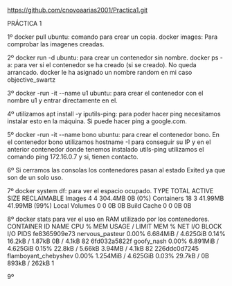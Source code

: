 https://github.com/cnovoaarias2001/Practica1.git

PRÁCTICA 1
	
1º docker pull ubuntu: comando para crear un copia.
   docker images: Para comprobar las imagenes creadas.
   
2º docker run -d ubuntu: para crear un contenedor sin nombre.
   docker ps -a: para ver si el contenedor se ha creado (si se creado). No queda arrancado.
   docker le ha asignado un nombre random en mi caso objective_swartz
   
3º docker -run -it --name u1 ubuntu: para crear el contenedor con el nombre u1 y entrar directamente en el.
   
4º utilizamos apt install -y iputils-ping: para poder hacer ping necesitamos instalar esto en la máquina. Si puede hacer ping a google.com.

5º docker -run  -it --name bono ubuntu: para crear el contenedor bono.
   En el contenedor bono utilizamos hostname -I para conseguir su IP y en el anterior contenedor donde tenemos instalado utils-ping utilizamos el comando ping 172.16.0.7 y si, tienen contacto.

6º Si cerramos las consolas los contenedores pasan al estado Exited ya que son de un solo uso.

7º docker system df: para ver el espacio ocupado.
TYPE            TOTAL     ACTIVE    SIZE      RECLAIMABLE
Images          4         4         304.4MB   0B (0%)
Containers      18        3         41.99MB   41.99MB (99%)
Local Volumes   0         0         0B        0B
Build Cache     0         0         0B        0B

8º docker stats para ver el uso en RAM utilizado por los contenedores.
CONTAINER ID   NAME                   CPU %     MEM USAGE / LIMIT     MEM %     NET I/O           BLOCK I/O        PIDS
fe8365909e73   nervous_pasteur        0.00%     6.684MiB / 4.625GiB   0.14%     16.2kB / 1.87kB   0B / 4.1kB       82
6fd032a5822f   goofy_nash             0.00%     6.891MiB / 4.625GiB   0.15%     22.8kB / 5.66kB   3.94MB / 4.1kB   82
226ddc0d7245   flamboyant_chebyshev   0.00%     1.254MiB / 4.625GiB   0.03%     29.7kB / 0B       893kB / 262kB    1

9º 
